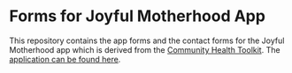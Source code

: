 # Forms for Joyful Motherhood App

This repository contains the app forms and the contact forms for the Joyful Motherhood app which is derived from the [Community Health Toolkit](https://github.com/medic/cht-core).
The [application can be found here](https://github.com/lwam-ng/cht-core).
